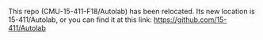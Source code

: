 This repo (CMU-15-411-F18/Autolab) has been relocated.
Its new location is 15-411/Autolab, or you can find it
at this link: <https://github.com/15-411/Autolab>
